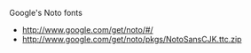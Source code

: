 Google's Noto fonts

- http://www.google.com/get/noto/#/
- http://www.google.com/get/noto/pkgs/NotoSansCJK.ttc.zip
